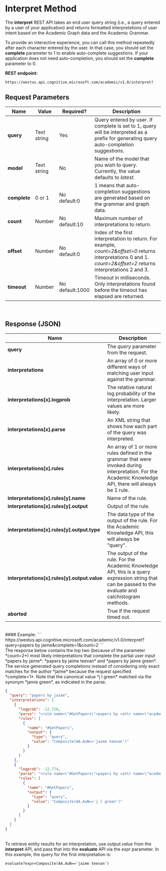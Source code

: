 <!-- 
NavPath: Academic Knowledge API
LinkLabel: Interpret Method
Url: Academic-Knowledge-API/documentation/InterpretMethod
Weight: 95
-->

# Interpret Method

The **interpret** REST API takes an end user query string (i.e., a query entered by a user of your application) and returns formatted interpretations of user intent based on the Academic Graph data and the Academic Grammar.

To provide an interactive experience, you can call this method repeatedly after each character entered by the user. In that case, you should set the **complete** parameter to 1 to enable auto-complete suggestions. If your application does not need auto-completion, you should set the **complete** parameter to 0.

**REST endpoint:**

    https://westus.api.cognitive.microsoft.com/academic/v1.0/interpret?

## Request Parameters

Name     | Value | Required?  | Description
---------|---------|---------|---------
**query**    | Text string | Yes | Query entered by user.  If complete is set to 1, query will be interpreted as a prefix for generating query auto-completion suggestions.        
**model**    | Text string | No  | Name of the model that you wish to query.  Currently, the value defaults to *latest*.        
**complete** | 0 or 1 | No<br>default:0  | 1 means that auto-completion suggestions are generated based on the grammar and graph data.         
**count**    | Number | No<br>default:10 | Maximum number of interpretations to return.         
**offset**   | Number | No<br>default:0  | Index of the first interpretation to return. For example, *count=2&offset=0* returns interpretations 0 and 1. *count=2&offset=2* returns interpretations 2 and 3.       
**timeout**  | Number | No<br>default:1000 | Timeout in milliseconds. Only interpretations found before the timeout has elapsed are returned.
<br>
  
## Response (JSON)
Name     | Description
---------|---------
**query** |The *query* parameter from the request.
**interpretations** |An array of 0 or more different ways of matching user input against the grammar.
**interpretations[x].logprob**  |The relative natural log probability of the interpretation. Larger values are more likely.
**interpretations[x].parse**  |An XML string that shows how each part of the query was interpreted.
**interpretations[x].rules**  |An array of 1 or more rules defined in the grammar that were invoked during interpretation. For the Academic Knowledge API, there will always be 1 rule.
**interpretations[x].rules[y].name**  |Name of the rule.
**interpretations[x].rules[y].output**  |Output of the rule.
**interpretations[x].rules[y].output.type** |The data type of the output of the rule.  For the Academic Knowledge API, this will always be "query".
**interpretations[x].rules[y].output.value**  |The output of the rule. For the Academic Knowledge API, this is a query expression string that can be passed to the evaluate and calchistogram methods.
**aborted** | True if the request timed out.

<br>
#### Example:
```
https://westus.api.cognitive.microsoft.com/academic/v1.0/interpret?query=papers by jaime&complete=1&count=2
 ```
<br>The response below contains the top two (because of the parameter *count=2*) most likely interpretations that complete the partial user input *papers by jaime*: *papers by jaime teevan* and *papers by jaime green*.  The service generated query completions instead of considering only exact matches for the author *jaime* because the request specified *complete=1*. Note that the canonical value *j l green* matched via the synonym *jamie green*, as indicated in the parse.


```JSON
{
  "query": "papers by jaime",
  "interpretations": [
    {
      "logprob": -12.728,
      "parse": "<rule name=\"#GetPapers\">papers by <attr name=\"academic#AA.AuN\">jaime teevan</attr></rule>",
      "rules": [
        {
          "name": "#GetPapers",
          "output": {
            "type": "query",
            "value": "Composite(AA.AuN=='jaime teevan')"
          }
        }
      ]
    },
    {
      "logprob": -12.774,
      "parse": "<rule name=\"#GetPapers\">papers by <attr name=\"academic#AA.AuN\" canonical=\"j l green\">jaime green</attr></rule>",
      "rules": [
        {
          "name": "#GetPapers",
          "output": {
            "type": "query",
            "value": "Composite(AA.AuN=='j l green')"
          }
        }
      ]
    }
  ]
}
```  
<br>To retrieve entity results for an interpretation, use *output.value* from the **interpret** API, and pass that into the **evaluate** API via the *expr* parameter. In this example, the query for the first interpretation is: 
```
evaluate?expr=Composite(AA.AuN=='jaime teevan')
```
 
